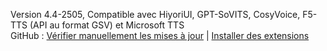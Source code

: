 Version 4.4-2505, Compatible avec HiyoriUI, GPT-SoVITS, CosyVoice, F5-TTS (API au format GSV) et Microsoft TTS<br>
GitHub : [Vérifier manuellement les mises à jour](https://github.com/YYuX-1145/Srt-AI-Voice-Assistant/releases) | [Installer des extensions](https://github.com/YYuX-1145/Srt-AI-Voice-Assistant/tree/main/tools)